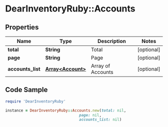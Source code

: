 # DearInventoryRuby::Accounts

## Properties

Name | Type | Description | Notes
------------ | ------------- | ------------- | -------------
**total** | **String** | Total | [optional] 
**page** | **String** | Page | [optional] 
**accounts_list** | [**Array&lt;Account&gt;**](Account.md) | Array of Accounts | [optional] 

## Code Sample

```ruby
require 'DearInventoryRuby'

instance = DearInventoryRuby::Accounts.new(total: nil,
                                 page: nil,
                                 accounts_list: nil)
```


